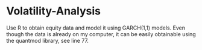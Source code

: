 # Volatility-Analysis

Use R to obtain equity data and model it using GARCH(1,1) models.
Even though the data is already on my computer, it can be easily obtainable using the quantmod library, see line 77.
